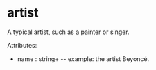 # artist

A typical artist, such as a painter or singer.

Attributes:

* name : string+ -- example: the artist Beyoncé.
